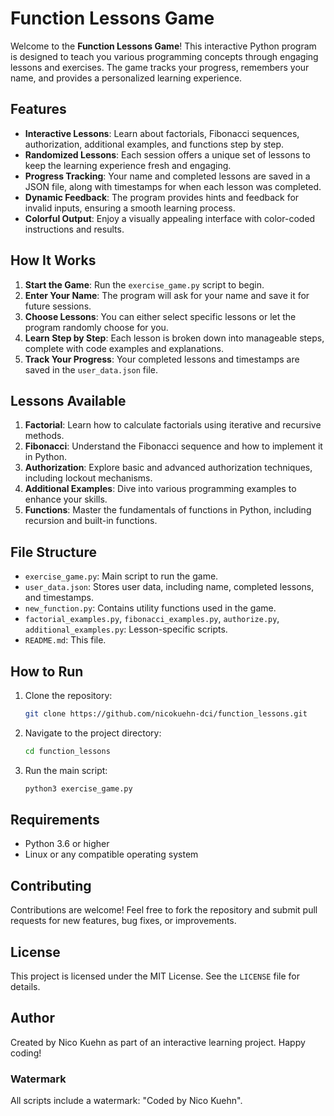 # Function Lessons Game

Welcome to the **Function Lessons Game**! This interactive Python program is designed to teach you various programming concepts through engaging lessons and exercises. The game tracks your progress, remembers your name, and provides a personalized learning experience.

## Features

- **Interactive Lessons**: Learn about factorials, Fibonacci sequences, authorization, additional examples, and functions step by step.
- **Randomized Lessons**: Each session offers a unique set of lessons to keep the learning experience fresh and engaging.
- **Progress Tracking**: Your name and completed lessons are saved in a JSON file, along with timestamps for when each lesson was completed.
- **Dynamic Feedback**: The program provides hints and feedback for invalid inputs, ensuring a smooth learning process.
- **Colorful Output**: Enjoy a visually appealing interface with color-coded instructions and results.

## How It Works

1. **Start the Game**: Run the `exercise_game.py` script to begin.
2. **Enter Your Name**: The program will ask for your name and save it for future sessions.
3. **Choose Lessons**: You can either select specific lessons or let the program randomly choose for you.
4. **Learn Step by Step**: Each lesson is broken down into manageable steps, complete with code examples and explanations.
5. **Track Your Progress**: Your completed lessons and timestamps are saved in the `user_data.json` file.

## Lessons Available

1. **Factorial**: Learn how to calculate factorials using iterative and recursive methods.
2. **Fibonacci**: Understand the Fibonacci sequence and how to implement it in Python.
3. **Authorization**: Explore basic and advanced authorization techniques, including lockout mechanisms.
4. **Additional Examples**: Dive into various programming examples to enhance your skills.
5. **Functions**: Master the fundamentals of functions in Python, including recursion and built-in functions.

## File Structure

- `exercise_game.py`: Main script to run the game.
- `user_data.json`: Stores user data, including name, completed lessons, and timestamps.
- `new_function.py`: Contains utility functions used in the game.
- `factorial_examples.py`, `fibonacci_examples.py`, `authorize.py`, `additional_examples.py`: Lesson-specific scripts.
- `README.md`: This file.

## How to Run

1. Clone the repository:
   ```bash
   git clone https://github.com/nicokuehn-dci/function_lessons.git
   ```
2. Navigate to the project directory:
   ```bash
   cd function_lessons
   ```
3. Run the main script:
   ```bash
   python3 exercise_game.py
   ```

## Requirements

- Python 3.6 or higher
- Linux or any compatible operating system

## Contributing

Contributions are welcome! Feel free to fork the repository and submit pull requests for new features, bug fixes, or improvements.

## License

This project is licensed under the MIT License. See the `LICENSE` file for details.

## Author

Created by Nico Kuehn as part of an interactive learning project. Happy coding!

### Watermark

All scripts include a watermark: "Coded by Nico Kuehn".
